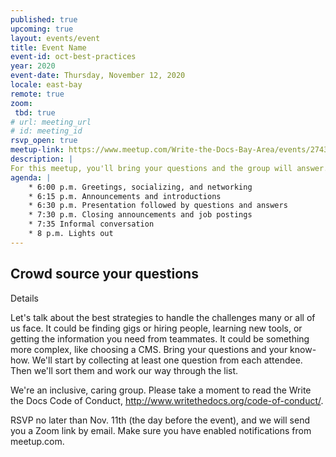 ```yaml
---
published: true
upcoming: true
layout: events/event
title: Event Name
event-id: oct-best-practices
year: 2020
event-date: Thursday, November 12, 2020
locale: east-bay
remote: true
zoom:
 tbd: true
# url: meeting_url
# id: meeting_id
rsvp_open: true
meetup-link: https://www.meetup.com/Write-the-Docs-Bay-Area/events/274352408/
description: |
For this meetup, you'll bring your questions and the group will answer.  
agenda: |
    * 6:00 p.m. Greetings, socializing, and networking
    * 6:15 p.m. Announcements and introductions
    * 6:30 p.m. Presentation followed by questions and answers
    * 7:30 p.m. Closing announcements and job postings
    * 7:35 Informal conversation
    * 8 p.m. Lights out
---
```


## Crowd source your questions

Details

 Let's talk about the best strategies to handle the challenges many or all of us face. It could be finding gigs or hiring people, learning new tools, or getting the information you need from teammates. It could be something more complex, like choosing a CMS.
Bring your questions and your know-how. We'll start by collecting at least one question from each attendee. Then we'll sort them and work our way through the list.

We're an inclusive, caring group. Please take a moment to read the Write the Docs Code of Conduct, http://www.writethedocs.org/code-of-conduct/.

RSVP no later than Nov. 11th (the day before the event), and we will send you a Zoom link by email. Make sure you have enabled notifications from meetup.com.
